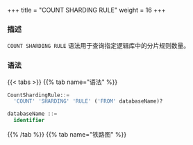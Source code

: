 +++
title = "COUNT SHARDING RULE"
weight = 16
+++

### 描述

`COUNT SHARDING RULE` 语法用于查询指定逻辑库中的分片规则数量。

### 语法

{{< tabs >}}
{{% tab name="语法" %}}
```sql
CountShardingRule::=
  'COUNT' 'SHARDING' 'RULE' ('FROM' databaseName)?

databaseName ::=
  identifier
```
{{% /tab %}}
{{% tab name="铁路图" %}}
<iframe frameborder="0" name="diagram" id="diagram" width="100%" height="100%"></iframe>
{{% /tab %}}
{{< /tabs >}}

### 补充说明

- 未指定 `databaseName` 时，默认是当前使用的 `DATABASE`。 如果也未使用 `DATABASE` 则会提示 `No database selected`。

### 返回值说明

| 列        | 说明            |
| --------- | ---------------|
| rule_name | 规则类型        |
| database  | 规则所属逻辑库   |
| count     | 规则数量        |


### 示例

- 查询指定逻辑库中的分片规则数量

```sql
COUNT SHARDING RULE FROM sharding_db;
```

```sql
mysql> COUNT SHARDING RULE FROM sharding_db;
+--------------------------+----------------+-------+
| rule_name                | database       | count |
+--------------------------+----------------+-------+
| sharding_table           | sharding_db    | 2     |
| sharding_table_reference | sharding_db    | 2     |
| broadcast_table          | sharding_db    | 0     |
+--------------------------+----------------+-------+
3 rows in set (0.00 sec)
```

- 查询当前逻辑库中的分片规则数量

```sql
COUNT SHARDING RULE;
```

```sql
mysql> COUNT SHARDING RULE;
+--------------------------+----------------+-------+
| rule_name                | database       | count |
+--------------------------+----------------+-------+
| sharding_table           | sharding_db    | 2     |
| sharding_table_reference | sharding_db    | 2     |
| broadcast_table          | sharding_db    | 0     |
+--------------------------+----------------+-------+
3 rows in set (0.00 sec)
```

### 保留字

`COUNT`、`SHARDING`、`RULE`、`FROM`

### 相关链接

- [保留字](/cn/user-manual/shardingsphere-proxy/distsql/syntax/reserved-word/)

